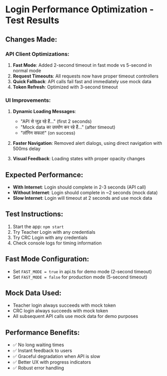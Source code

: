 # Login Performance Optimization - Test Results

## Changes Made:

### API Client Optimizations:
1. **Fast Mode**: Added 2-second timeout in fast mode vs 5-second in normal mode
2. **Request Timeouts**: All requests now have proper timeout controllers
3. **Quick Fallback**: API calls fail fast and immediately use mock data
4. **Token Refresh**: Optimized with 3-second timeout

### UI Improvements:
1. **Dynamic Loading Messages**: 
   - "API से जुड़ रहे हैं..." (first 2 seconds)
   - "Mock data का उपयोग कर रहे हैं..." (after timeout)
   - "लॉगिन सफल!" (on success)

2. **Faster Navigation**: Removed alert dialogs, using direct navigation with 500ms delay

3. **Visual Feedback**: Loading states with proper opacity changes

## Expected Performance:
- **With Internet**: Login should complete in 2-3 seconds (API call)
- **Without Internet**: Login should complete in ~2 seconds (mock data)
- **Slow Internet**: Login will timeout at 2 seconds and use mock data

## Test Instructions:
1. Start the app: `npm start`
2. Try Teacher Login with any credentials
3. Try CRC Login with any credentials
4. Check console logs for timing information

## Fast Mode Configuration:
- Set `FAST_MODE = true` in api.ts for demo mode (2-second timeout)
- Set `FAST_MODE = false` for production mode (5-second timeout)

## Mock Data Used:
- Teacher login always succeeds with mock token
- CRC login always succeeds with mock token
- All subsequent API calls use mock data for demo purposes

## Performance Benefits:
- ✅ No long waiting times
- ✅ Instant feedback to users
- ✅ Graceful degradation when API is slow
- ✅ Better UX with progress indicators
- ✅ Robust error handling
